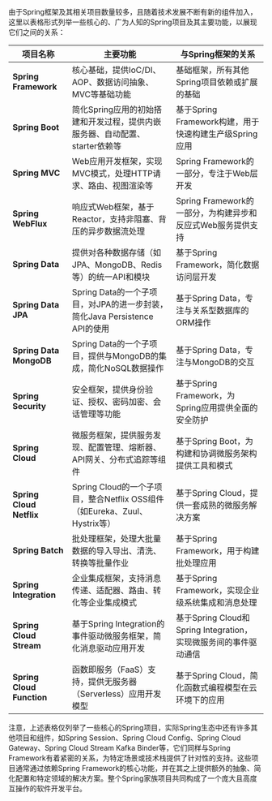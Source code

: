 由于Spring框架及其相关项目数量较多，且随着技术发展不断有新的组件加入，这里以表格形式列举一些核心的、广为人知的Spring项目及其主要功能，以展现它们之间的关系：

| **项目名称**              | **主要功能**                                                 | **与Spring框架的关系**                                       |
| ------------------------- | ------------------------------------------------------------ | ------------------------------------------------------------ |
| **Spring Framework**      | 核心基础，提供IoC/DI、AOP、数据访问抽象、MVC等基础功能       | 基础框架，所有其他Spring项目依赖或扩展的基础                 |
| **Spring Boot**           | 简化Spring应用的初始搭建和开发过程，提供内嵌服务器、自动配置、starter依赖等 | 基于Spring Framework构建，用于快速构建生产级Spring应用       |
| **Spring MVC**            | Web应用开发框架，实现MVC模式，处理HTTP请求、路由、视图渲染等 | Spring Framework的一部分，专注于Web层开发                    |
| **Spring WebFlux**        | 响应式Web框架，基于Reactor，支持非阻塞、背压的异步数据流处理 | Spring Framework的一部分，为构建异步和反应式Web服务提供支持  |
| **Spring Data**           | 提供对各种数据存储（如JPA、MongoDB、Redis等）的统一API和模块 | 基于Spring Framework，简化数据访问层开发                     |
| **Spring Data JPA**       | Spring Data的一个子项目，对JPA的进一步封装，简化Java Persistence API的使用 | 基于Spring Data，专注与关系型数据库的ORM操作                 |
| **Spring Data MongoDB**   | Spring Data的一个子项目，提供与MongoDB的集成，简化NoSQL数据操作 | 基于Spring Data，专注与MongoDB的交互                         |
| **Spring Security**       | 安全框架，提供身份验证、授权、密码加密、会话管理等功能       | 基于Spring Framework，为Spring应用提供全面的安全防护         |
| **Spring Cloud**          | 微服务框架，提供服务发现、配置管理、熔断器、API网关、分布式追踪等组件 | 基于Spring Boot，为构建和协调微服务架构提供工具和模式        |
| **Spring Cloud Netflix**  | Spring Cloud的一个子项目，整合Netflix OSS组件（如Eureka、Zuul、Hystrix等） | 基于Spring Cloud，提供一套成熟的微服务解决方案               |
| **Spring Batch**          | 批处理框架，处理大批量数据的导入导出、清洗、转换等批量作业   | 基于Spring Framework，用于构建批处理应用                     |
| **Spring Integration**    | 企业集成框架，支持消息传递、适配器、路由、转化等企业集成模式 | 基于Spring Framework，实现企业级系统集成和消息处理           |
| **Spring Cloud Stream**   | 基于Spring Integration的事件驱动微服务框架，简化消息驱动应用开发 | 基于Spring Cloud和Spring Integration，实现微服务间的事件驱动通信 |
| **Spring Cloud Function** | 函数即服务（FaaS）支持，提供无服务器（Serverless）应用开发模型 | 基于Spring Cloud，简化函数式编程模型在云环境下的应用         |

注意，上述表格仅列举了一些核心的Spring项目，实际Spring生态中还有许多其他项目和组件，如Spring Session、Spring Cloud Config、Spring Cloud Gateway、Spring Cloud Stream Kafka Binder等，它们同样与Spring Framework有着紧密的关系，为特定场景或技术栈提供了针对性的支持。这些项目通常通过依赖Spring Framework的核心功能，并在其之上提供额外的抽象、简化配置和特定领域的解决方案。整个Spring家族项目共同构成了一个庞大且高度互操作的软件开发平台。